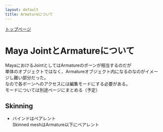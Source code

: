 ```yaml
---
layout: default
title: Armatureについて
---
```

[トップページ](index.md)

# Maya JointとArmatureについて


MayaにおけるJointとしてはArmatureのボーンが相当するのだが  
単体のオブジェクトではなく、Armatureオブジェクト内になるのなのがイメージし難い部分だった。  
なので各ボーンへのアクセスには編集モードにする必要がある。  
モードについては別途ページにまとめる（予定）  

## Skinning

- バインドはペアレント  
Skinned meshはArmature以下にペアレント  
